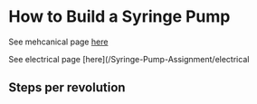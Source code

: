 # How to Build a Syringe Pump

See mehcanical page [here](/Syringe-Pump-Assignment/mechanical)

See electrical page [here](/Syringe-Pump-Assignment/electrical

## Steps per revolution
